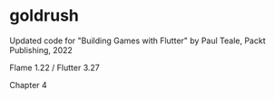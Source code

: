 # goldrush

Updated code for "Building Games with Flutter" by Paul Teale, Packt Publishing, 2022

Flame 1.22 / Flutter 3.27

Chapter 4